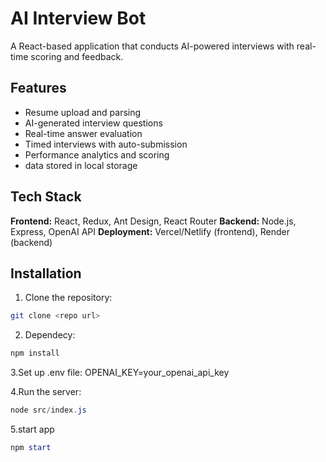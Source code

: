 # AI Interview Bot

A React-based application that conducts AI-powered interviews with real-time scoring and feedback.

## Features

- Resume upload and parsing
- AI-generated interview questions
- Real-time answer evaluation
- Timed interviews with auto-submission
- Performance analytics and scoring
- data stored in local storage

## Tech Stack

**Frontend:** React, Redux, Ant Design, React Router
**Backend:** Node.js, Express, OpenAI API
**Deployment:** Vercel/Netlify (frontend), Render (backend)

## Installation

1. Clone the repository:
```bash
git clone <repo url>
```
2. Dependecy:
```powershell
npm install
```
3.Set up .env file:
 OPENAI_KEY=your_openai_api_key

4.Run the server:
```powershell
node src/index.js
```
5.start app
```powershell
npm start
```

 
